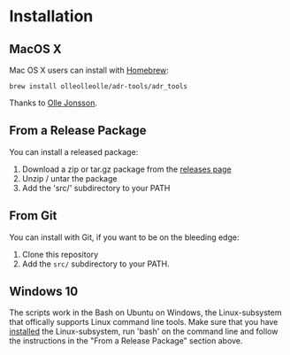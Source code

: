 Installation
============



MacOS X
-------

Mac OS X users can install with [Homebrew](https://brew.sh):

    brew install olleolleolle/adr-tools/adr_tools
    
Thanks to [Olle Jonsson](https://github.com/olleolleolle).


From a Release Package
----------------------

You can install a released package:

1. Download a zip or tar.gz package from the [releases page](https://github.com/npryce/adr-tools/releases)
2. Unzip / untar the package
3. Add the 'src/' subdirectory to your PATH


From Git
--------

You can install with Git, if you want to be on the bleeding edge:

1. Clone this repository
2. Add the `src/` subdirectory to your PATH.


Windows 10
----------
The scripts work in the Bash on Ubuntu on Windows, the Linux-subsystem that offically supports Linux command line tools.
Make sure that you have [installed](https://msdn.microsoft.com/en-us/commandline/wsl/install_guide) the Linux-subsystem, run 'bash' on the command line and follow the instructions in the "From a Release Package" section above.
